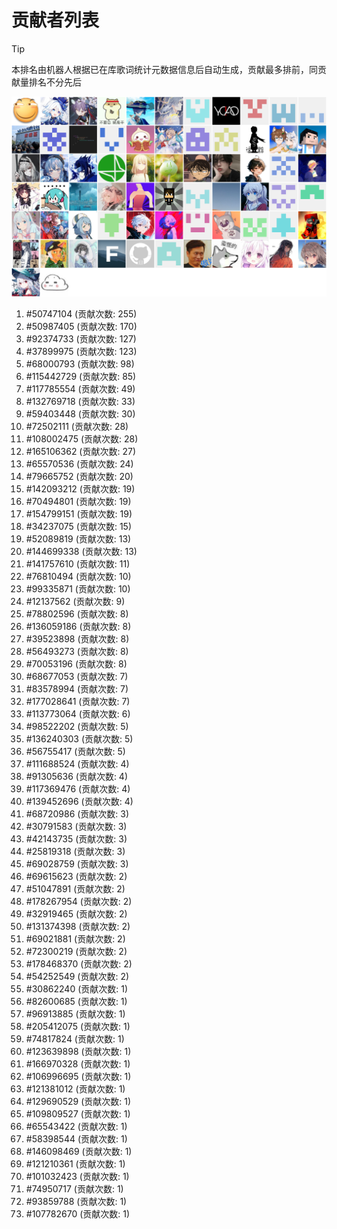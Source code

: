 # 贡献者列表

> [!TIP]
> 本排名由机器人根据已在库歌词统计元数据信息后自动生成，贡献最多排前，同贡献量排名不分先后

![贡献者头像画廊](./CONTRIBUTORS.svg)

1. #50747104 (贡献次数: 255)
2. #50987405 (贡献次数: 170)
3. #92374733 (贡献次数: 127)
4. #37899975 (贡献次数: 123)
5. #68000793 (贡献次数: 98)
6. #115442729 (贡献次数: 85)
7. #117785554 (贡献次数: 49)
8. #132769718 (贡献次数: 33)
9. #59403448 (贡献次数: 30)
10. #72502111 (贡献次数: 28)
11. #108002475 (贡献次数: 28)
12. #165106362 (贡献次数: 27)
13. #65570536 (贡献次数: 24)
14. #79665752 (贡献次数: 20)
15. #142093212 (贡献次数: 19)
16. #70494801 (贡献次数: 19)
17. #154799151 (贡献次数: 19)
18. #34237075 (贡献次数: 15)
19. #52089819 (贡献次数: 13)
20. #144699338 (贡献次数: 13)
21. #141757610 (贡献次数: 11)
22. #76810494 (贡献次数: 10)
23. #99335871 (贡献次数: 10)
24. #12137562 (贡献次数: 9)
25. #78802596 (贡献次数: 8)
26. #136059186 (贡献次数: 8)
27. #39523898 (贡献次数: 8)
28. #56493273 (贡献次数: 8)
29. #70053196 (贡献次数: 8)
30. #68677053 (贡献次数: 7)
31. #83578994 (贡献次数: 7)
32. #177028641 (贡献次数: 7)
33. #113773064 (贡献次数: 6)
34. #98522202 (贡献次数: 5)
35. #136240303 (贡献次数: 5)
36. #56755417 (贡献次数: 5)
37. #111688524 (贡献次数: 4)
38. #91305636 (贡献次数: 4)
39. #117369476 (贡献次数: 4)
40. #139452696 (贡献次数: 4)
41. #68720986 (贡献次数: 3)
42. #30791583 (贡献次数: 3)
43. #42143735 (贡献次数: 3)
44. #25819318 (贡献次数: 3)
45. #69028759 (贡献次数: 3)
46. #69615623 (贡献次数: 2)
47. #51047891 (贡献次数: 2)
48. #178267954 (贡献次数: 2)
49. #32919465 (贡献次数: 2)
50. #131374398 (贡献次数: 2)
51. #69021881 (贡献次数: 2)
52. #72300219 (贡献次数: 2)
53. #178468370 (贡献次数: 2)
54. #54252549 (贡献次数: 2)
55. #30862240 (贡献次数: 1)
56. #82600685 (贡献次数: 1)
57. #96913885 (贡献次数: 1)
58. #205412075 (贡献次数: 1)
59. #74817824 (贡献次数: 1)
60. #123639898 (贡献次数: 1)
61. #166970328 (贡献次数: 1)
62. #106996695 (贡献次数: 1)
63. #121381012 (贡献次数: 1)
64. #129690529 (贡献次数: 1)
65. #109809527 (贡献次数: 1)
66. #65543422 (贡献次数: 1)
67. #58398544 (贡献次数: 1)
68. #146098469 (贡献次数: 1)
69. #121210361 (贡献次数: 1)
70. #101032423 (贡献次数: 1)
71. #74950717 (贡献次数: 1)
72. #93859788 (贡献次数: 1)
73. #107782670 (贡献次数: 1)
